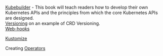 [Kubebuilder](https://kubebuilder.io/introduction.html) - This book will teach readers how to develop their own Kubernetes APIs and the principles from which the core Kubernetes APIs are designed.  
[Versioning](https://kubernetes.io/docs/tasks/extend-kubernetes/custom-resources/custom-resource-definition-versioning) on an example of CRD Versioning.  
[Web-hooks](https://kubernetes.io/docs/tasks/extend-kubernetes/custom-resources/custom-resource-definition-versioning/#webhook-conversion)


[Kustomize](https://github.com/kubernetes-sigs/kustomize)

Creating [Operators](https://faun.pub/writing-your-first-kubernetes-operator-8f3df4453234)
